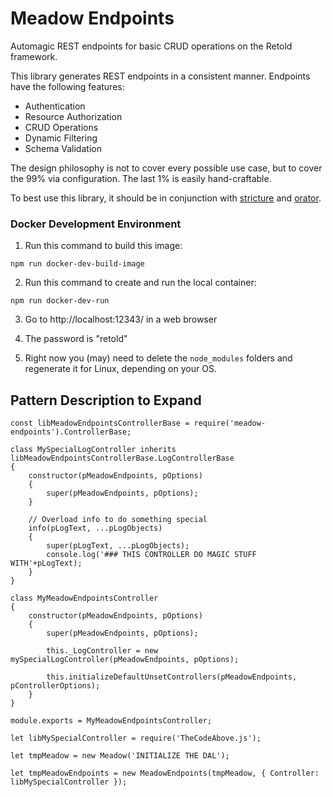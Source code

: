# Meadow Endpoints

Automagic REST endpoints for basic CRUD operations on the Retold framework.

This library generates REST endpoints in a consistent manner.  Endpoints have the following features:

* Authentication
* Resource Authorization
* CRUD Operations
* Dynamic Filtering
* Schema Validation

The design philosophy is not to cover every possible use case, but to cover the 99% via configuration.  The last 1% is easily hand-craftable.

To best use this library, it should be in conjunction with [stricture](https://github.com/stevenvelozo/stricture) and [orator](https://github.com/stevenvelozo/orator).


### Docker Development Environment

1. Run this command to build this image:

```
npm run docker-dev-build-image
```

2. Run this command to create and run the local container:

```
npm run docker-dev-run
```

3. Go to http://localhost:12343/ in a web browser

4. The password is "retold"

5. Right now you (may) need to delete the `node_modules` folders and regenerate it for Linux, depending on your OS.



## Pattern Description to Expand

```
const libMeadowEndpointsControllerBase = require('meadow-endpoints').ControllerBase;

class MySpecialLogController inherits libMeadowEndpointsControllerBase.LogControllerBase
{
	constructor(pMeadowEndpoints, pOptions)
	{
		super(pMeadowEndpoints, pOptions);
	}

	// Overload info to do something special
	info(pLogText, ...pLogObjects)
	{
		super(pLogText, ...pLogObjects);
		console.log('### THIS CONTROLLER DO MAGIC STUFF WITH'+pLogText);
	}
}

class MyMeadowEndpointsController
{
	constructor(pMeadowEndpoints, pOptions)
	{
		super(pMeadowEndpoints, pOptions);

		this._LogController = new mySpecialLogController(pMeadowEndpoints, pOptions);

		this.initializeDefaultUnsetControllers(pMeadowEndpoints, pControllerOptions);
	}
}

module.exports = MyMeadowEndpointsController;
```

```
let libMySpecialController = require('TheCodeAbove.js');

let tmpMeadow = new Meadow('INITIALIZE THE DAL');

let tmpMeadowEndpoints = new MeadowEndpoints(tmpMeadow, { Controller: libMySpecialController });

```